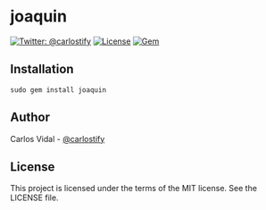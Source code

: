 # joaquin

[![Twitter: @carlostify](https://img.shields.io/badge/contact-@carlostify-blue.svg?style=flat)](https://twitter.com/carlostify)
[![License](https://img.shields.io/badge/license-MIT-green.svg?style=flat)](https://github.com/nakiostudio/xcov/blob/master/LICENSE)
[![Gem](https://img.shields.io/gem/v/joaquin.svg?style=flat)](http://rubygems.org/gems/joaquin)

## Installation

```
sudo gem install joaquin
```

## Author

Carlos Vidal - [@carlostify](https://twitter.com/carlostify)

## License

This project is licensed under the terms of the MIT license. See the LICENSE file.
